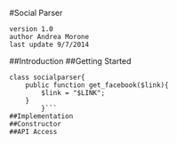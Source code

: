 #Social Parser

	version 1.0
	author Andrea Morone
	last update 9/7/2014

##Introduction
##Getting Started
```
class socialparser{
	public function get_facebook($link){
		$link = "$LINK";
	}
		}```
##Implementation
##Constructor
##API Access